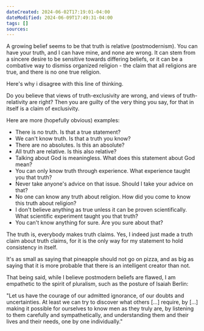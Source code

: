 ```yaml
---
dateCreated: 2024-06-02T17:19:01-04:00
dateModified: 2024-06-09T17:49:31-04:00
tags: []
sources: 
---
```

A growing belief seems to be that truth is relative (postmodernism). You can have your truth, and I can have mine, and none are wrong. It can stem from a sincere desire to be sensitive towards differing beliefs, or it can be a combative way to dismiss organized religion - the claim that all religions are true, and there is no one true religion.

Here's why i disagree with this line of thinking.

Do you believe that views of truth-exclusivity are wrong, and views of truth-relativity are right? Then you are guilty of the very thing you say, for that in itself is a claim of exclusivity.

Here are more (hopefully obvious) examples:

- There is no truth. Is that a true statement?
- We can't know truth. Is that a truth you know?
- There are no absolutes. Is this an absolute?
- All truth are relative. Is this also relative?
- Talking about God is meaningless. What does this statement about God mean?
- You can only know truth through experience. What experience taught you that truth?
- Never take anyone's advice on that issue. Should I take your advice on that?
- No one can know any truth about religion. How did you come to know this truth about religion?
- I don't believe anything as true unless it can be proven scientifically. What scientific experiment taught you that truth?
- You can't know anything for sure. Are you sure about that?

The truth is, everybody makes truth claims. Yes, I indeed just made a truth claim about truth claims, for it is the only way for my statement to hold consistency in itself.

It's as small as saying that pineapple should not go on pizza, and as big as saying that it is more probable that there is an intelligent creator than not.

That being said, while I believe postmodern beliefs are flawed, I am empathetic to the spirit of pluralism, such as the posture of Isaiah Berlin:

"Let us have the courage of our admitted ignorance, of our doubts and uncertainties. At least we can try to discover what others […] require, by […] making it possible for ourselves to know men as they truly are, by listening to them carefully and sympathetically, and understanding them and their lives and their needs, one by one individually."

